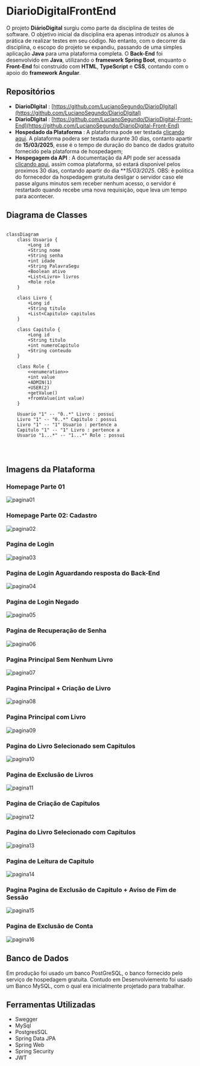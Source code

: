 # DiarioDigitalFrontEnd

O projeto **DiárioDigital** surgiu como parte da disciplina de testes de software. O objetivo inicial da disciplina era apenas introduzir os alunos à prática de realizar testes em seu código. No entanto, com o decorrer da disciplina, o escopo do projeto se expandiu, passando de uma simples aplicação **Java** para uma plataforma completa. O **Back-End** foi desenvolvido em **Java**, utilizando o **framework Spring Boot**, enquanto o **Front-End** foi construído com **HTML**, **TypeScript** e **CSS**, contando com o apoio do **framework Angular**.

## Repositórios
- **DiarioDIgital** : [https://github.com/LucianoSegundo/DiarioDIgital](https://github.com/LucianoSegundo/DiarioDIgital)
- **DiarioDIgital** : [https://github.com/LucianoSegundo/DiarioDigital-Front-End](https://github.com/LucianoSegundo/DiarioDigital-Front-End)
- **Hospedado da Plataforma** : A plataforma pode ser testada [clicando aqui](https://diariodigital-front-end.onrender.com). A plataforma podera ser testada durante 30 dias, contanto apartir de **15/03/2025**, esse é o tempo de duração do banco de dados gratuito fornecido pela plataforma de hospedagem;
- **Hospegagem da API** : A documentação da API pode ser acessada [clicando aqui](https://diariodigital-2.onrender.com/swagger-ui/index.html), assim comoa plataforma, só estará disponivel pelos proximos 30 dias, contando apartir do dia ***15/03/2025*. OBS: è politica do fornecedor da hospedagem gratuita desligar o servidor caso ele passe alguns minutos sem receber nenhum acesso, o servidor é restartado quando recebe uma nova requisição, oque leva um tempo para acontecer.

## Diagrama de Classes
```mermaid

classDiagram
    class Usuario {
        +Long id
        +String nome
        +String senha
        +int idade
        +String PalavraSegu
        +Boolean ativo
        +List<Livro> livros
        +Role role
    }

    class Livro {
        +Long id
        +String titulo
        +List<Capitulo> capitulos
    }

    class Capitulo {
        +Long id
        +String titulo
        +int numeroCapitulo
        +String conteudo
    }

    class Role {
        <<enumeration>>
        +int value
        +ADMIN(1)
        +USER(2)
        +getValue()
        +fromValue(int value)
    }

    Usuario "1" -- "0..*" Livro : possui
    Livro "1" -- "0..*" Capitulo : possui
    Livro "1" -- "1" Usuario : pertence a
    Capitulo "1" -- "1" Livro : pertence a
    Usuario "1...*" -- "1...*" Role : possui


 
```

## Imagens da Plataforma

### Homepage Parte 01

![pagina01](https://github.com/LucianoSegundo/DiarioDIgital/blob/main/imagens/pagina01.png)

### Homepage Parte 02: Cadastro

![pagina02](https://github.com/LucianoSegundo/DiarioDIgital/blob/main/imagens/pagina02.png)

### Pagina de Login

![pagina03](https://github.com/LucianoSegundo/DiarioDIgital/blob/main/imagens/pagina03.png)

### Pagina de Login Aguardando resposta do Back-End

![pagina04](https://github.com/LucianoSegundo/DiarioDIgital/blob/main/imagens/pagina04.png)

### Pagina de Login Negado

![pagina05](https://github.com/LucianoSegundo/DiarioDIgital/blob/main/imagens/pagina05.png)

### Pagina de Recuperação de Senha

![pagina06](https://github.com/LucianoSegundo/DiarioDIgital/blob/main/imagens/pagina06.png)

### Pagina Principal Sem Nenhum Livro

![pagina07](https://github.com/LucianoSegundo/DiarioDIgital/blob/main/imagens/pagina07.png)

### Pagina Principal + Criação de Livro

![pagina08](https://github.com/LucianoSegundo/DiarioDIgital/blob/main/imagens/pagina08.png)

### Pagina Principal com Livro

![pagina09](https://github.com/LucianoSegundo/DiarioDIgital/blob/main/imagens/pagina09.png)

### Pagina do Livro Selecionado sem Capitulos

![pagina10](https://github.com/LucianoSegundo/DiarioDIgital/blob/main/imagens/pagina10.png)

### Pagina de Exclusão de Livros

![pagina11](https://github.com/LucianoSegundo/DiarioDIgital/blob/main/imagens/pagina11.png)

### Pagina de Criação de Capitulos

![pagina12](https://github.com/LucianoSegundo/DiarioDIgital/blob/main/imagens/pagina12.png)

### Pagina do Livro Selecionado com Capitulos

![pagina13](https://github.com/LucianoSegundo/DiarioDIgital/blob/main/imagens/pagina13.png)

### Pagina de Leitura de Capitulo

![pagina14](https://github.com/LucianoSegundo/DiarioDIgital/blob/main/imagens/pagina14.png)

### Pagina Pagina de Exclusão de Capitulo + Aviso de Fim de Sessão

![pagina15](https://github.com/LucianoSegundo/DiarioDIgital/blob/main/imagens/pagina15.png)

### Pagina de Exclusão de Conta
![pagina16](https://github.com/LucianoSegundo/DiarioDIgital/blob/main/imagens/pagina16.png)

## Banco de Dados
Em produção foi usado um banco PostGreSQL, o banco fornecido pelo serviço de hospedagem gratuita.
Contudo em Desenvolviemento foi usado um Banco MySQL, com o qual era inicialmente projetado para trabalhar.

## Ferramentas Utilizadas
- Swegger
- MySql
- PostgresSQL
- Spring Data JPA
- Spring Web
- Spring Security
- JWT
